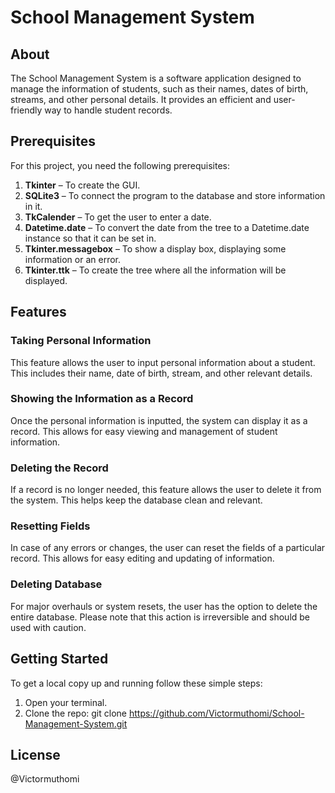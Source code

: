 # School Management System

## About
The School Management System is a software application designed to manage the information of students, such as their names, dates of birth, streams, and other personal details. It provides an efficient and user-friendly way to handle student records.

## Prerequisites
For this project, you need the following prerequisites:

1. **Tkinter** – To create the GUI.
2. **SQLite3** – To connect the program to the database and store information in it.
3. **TkCalender** – To get the user to enter a date.
4. **Datetime.date** – To convert the date from the tree to a Datetime.date instance so that it can be set in.
5. **Tkinter.messagebox** – To show a display box, displaying some information or an error.
6. **Tkinter.ttk** – To create the tree where all the information will be displayed.

## Features

### Taking Personal Information
This feature allows the user to input personal information about a student. This includes their name, date of birth, stream, and other relevant details.

### Showing the Information as a Record
Once the personal information is inputted, the system can display it as a record. This allows for easy viewing and management of student information.

### Deleting the Record
If a record is no longer needed, this feature allows the user to delete it from the system. This helps keep the database clean and relevant.

### Resetting Fields
In case of any errors or changes, the user can reset the fields of a particular record. This allows for easy editing and updating of information.

### Deleting Database
For major overhauls or system resets, the user has the option to delete the entire database. Please note that this action is irreversible and should be used with caution.

## Getting Started
To get a local copy up and running follow these simple steps:

1. Open your terminal.
2. Clone the repo:
 git clone https://github.com/Victormuthomi/School-Management-System.git


## License
@Victormuthomi



